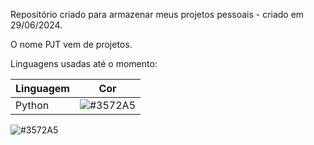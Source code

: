 Repositório criado para armazenar meus projetos pessoais - criado em 29/06/2024.

O nome PJT vem de projetos.

Linguagens usadas até o momento: 

| Linguagem | Cor      |
|-----------|----------|
| Python    | ![#3572A5](https://via.placeholder.com/15/3572A5/3572A5.png) |

![#3572A5](https://img.shields.io/badge/-3572A5?style=for-the-badge&logoColor=white&color=3572A5&logo=data:image/svg+xml;base64,PHN2ZyB3aWR0aD0iMTUiIGhlaWdodD0iMTUiIHZpZXdCb3g9IjAgMCAxNSAxNSIgZmlsbD0ibm9uZSIgeG1sbnM9Imh0dHA6Ly93d3cudzMub3JnLzIwMDAvc3ZnIj4=)
